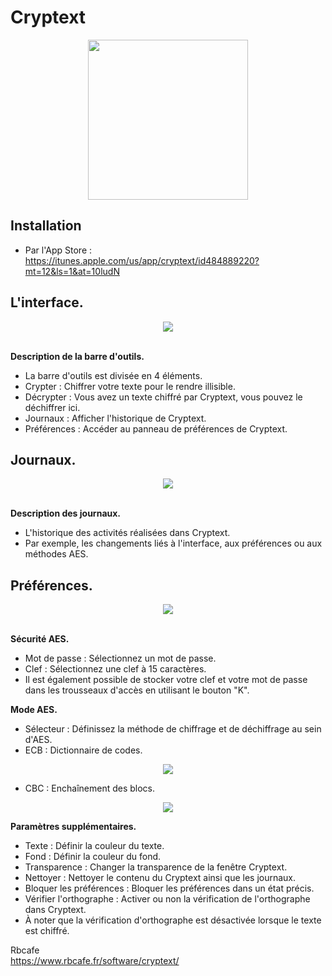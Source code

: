 <h1>Cryptext</h1>

<div align="center"><img src="https://user-images.githubusercontent.com/2713634/59831852-e7f18300-9342-11e9-92e7-50a1a1772539.png" width="256"></div>

<h2>Installation</h2>

- Par l'App Store : https://itunes.apple.com/us/app/cryptext/id484889220?mt=12&ls=1&at=10ludN

<h2>L'interface.</h2>

<div align="center"><img src="https://user-images.githubusercontent.com/2713634/59828502-78c46080-933b-11e9-9868-a361999abc03.png"></div>

<br/><b>Description de la barre d'outils.</b>

- La barre d'outils est divisée en 4 éléments.
- Crypter : Chiffrer votre texte pour le rendre illisible.
- Décrypter : Vous avez un texte chiffré par Cryptext, vous pouvez le déchiffrer ici.
- Journaux : Afficher l'historique de Cryptext.
- Préférences : Accéder au panneau de préférences de Cryptext.

<h2>Journaux.</h2>

<div align="center"><img src="https://user-images.githubusercontent.com/2713634/59828501-78c46080-933b-11e9-84eb-584a6db84d31.png"></div>

<br/><b>Description des journaux.</b>

- L'historique des activités réalisées dans Cryptext. 
- Par exemple, les changements liés à l'interface, aux préférences ou aux méthodes AES.

<h2>Préférences.</h2>

<div align="center"><img src="https://user-images.githubusercontent.com/2713634/59828290-f76cce00-933a-11e9-9f68-798fe1945a3a.png"></div>

<br/><b>Sécurité AES.</b>

- Mot de passe : Sélectionnez un mot de passe. 
- Clef : Sélectionnez une clef à 15 caractères. 
- Il est également possible de stocker votre clef et votre mot de passe dans les trousseaux d'accès en utilisant le bouton "K".

<b>Mode AES.</b>

- Sélecteur : Définissez la méthode de chiffrage et de déchiffrage au sein d'AES.
- ECB : Dictionnaire de codes.

<div align="center"><img src="https://user-images.githubusercontent.com/2713634/59828377-2aaf5d00-933b-11e9-9bd4-46313eda5698.png"></div>

- CBC : Enchaînement des blocs.

<div align="center"><img src="https://user-images.githubusercontent.com/2713634/59828343-153a3300-933b-11e9-8ebc-aa2e8efe9c27.png"></div>

<b>Paramètres supplémentaires.</b>

- Texte : Définir la couleur du texte.
- Fond : Définir la couleur du fond.
- Transparence : Changer la transparence de la fenêtre Cryptext.
- Nettoyer : Nettoyer le contenu du Cryptext ainsi que les journaux.
- Bloquer les préférences : Bloquer les préférences dans un état précis.
- Vérifier l'orthographe : Activer ou non la vérification de l'orthographe dans Cryptext. 
- À noter que la vérification d'orthographe est désactivée lorsque le texte est chiffré.

Rbcafe<br/>
https://www.rbcafe.fr/software/cryptext/
